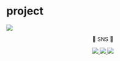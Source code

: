 # project
<img src="https://capsule-render.vercel.app/api?type=waving&color=auto&height=200&section=header&text=Suyeon&fontSize=90" />

</div>
<br>
<div align=center>
	<p>🔗 SNS 🔗</p>
</div>
<div align=center>
	</a>
	<a href="https://blog.naver.com/sumyouth">
		<img src="https://img.shields.io/badge/Blog-FF9800?style=flat&logo=Blogger&logoColor=white" />
	</a>
	<a href="gmail: sumyouth0@gmail.com">
		<img src="https://img.shields.io/badge/Mail-30B980?style=flat&logo=Gmail&logoColor=white" />
	</a>
	<a href="https://www.instagram.com/sumyouth_/">
		<img src="https://img.shields.io/badge/Insta-000000?style=flat&logo=Instagram&logoColor=white" />
	</a>
	<br>
